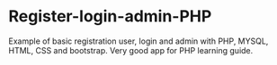 # Register-login-admin-PHP
Example of basic registration user, login and admin with PHP, MYSQL, HTML, CSS and bootstrap. Very good app for PHP learning guide.
